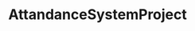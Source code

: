 # AttandanceSystemProject

<!-- echo "# AttandanceSystemProject" >> README.md
  git init
  git add README.md
  git commit -m "first commit"
  git branch -M main
  git remote add origin https://github.com/Jahirul-Islam-Jantu/AttandanceSystemProject.git
  git push -u origin main
  git remote add origin https://github.com/Jahirul-Islam-Jantu/AttandanceSystemProject.git
  git branch -M main
  git push -u origin main
   -->
